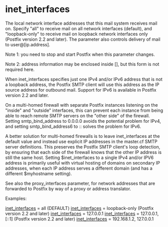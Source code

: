 # inet_interfaces 

 The local network interface addresses that this mail system receives
mail on. Specify "all" to receive mail on all network
interfaces (default), and "loopback-only" to receive mail
on loopback network interfaces only (Postfix version 2.2 and later).  The
parameter also controls delivery of mail to user@[ip.address].



Note 1: you need to stop and start Postfix when this parameter changes.


 Note 2: address information may be enclosed inside [],
but this form is not required here. 

 When inet_interfaces specifies just one IPv4 and/or IPv6 address
that is not a loopback address, the Postfix SMTP client will use
this address as the IP source address for outbound mail. Support
for IPv6 is available in Postfix version 2.2 and later. 


On a multi-homed firewall with separate Postfix instances listening on the
"inside" and "outside" interfaces, this can prevent each instance from
being able to reach remote SMTP servers on the "other side" of the
firewall. Setting
smtp_bind_address to 0.0.0.0 avoids the potential problem for
IPv4, and setting smtp_bind_address6 to :: solves the problem
for IPv6. 


A better solution for multi-homed firewalls is to leave inet_interfaces
at the default value and instead use explicit IP addresses in
the master.cf SMTP server definitions.  This preserves the Postfix
SMTP client's
loop detection, by ensuring that each side of the firewall knows that the
other IP address is still the same host. Setting $inet_interfaces to a
single IPv4 and/or IPV6 address is primarily useful with virtual
hosting of domains on
secondary IP addresses, when each IP address serves a different domain
(and has a different $myhostname setting). 


See also the proxy_interfaces parameter, for network addresses that
are forwarded to Postfix by way of a proxy or address translator.



Examples:



<a href="postconf.5.html#inet_interfaces">inet_interfaces</a> = all (DEFAULT)
<a href="postconf.5.html#inet_interfaces">inet_interfaces</a> = loopback-only (Postfix version 2.2 and later)
<a href="postconf.5.html#inet_interfaces">inet_interfaces</a> = 127.0.0.1
<a href="postconf.5.html#inet_interfaces">inet_interfaces</a> = 127.0.0.1, [::1] (Postfix version 2.2 and later)
<a href="postconf.5.html#inet_interfaces">inet_interfaces</a> = 192.168.1.2, 127.0.0.1



